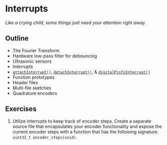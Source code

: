 # Interrupts

*Like a crying child, some things just need your attention right away.*

## Outline

- The Fourier Transform
- Hardware low-pass filter for debouncing
- Ultrasonic sensors
- Interrupts
- [`attachInterrupt()`], [`detachInterrupt()`], & [`digitalPinToInterrupt()`]
- Function prototypes
- Header files
- Multi-file sketches
- Quadrature encoders

## Exercises

1. Utilize interrupts to keep track of encoder steps.
   Create a separate source file that encapsulates your encoder functionality and expose the current encoder steps with a function that has the following signature: `uint32_t encoder_steps(void)`.

[`attachinterrupt()`]: https://docs.arduino.cc/language-reference/en/functions/external-interrupts/attachInterrupt/
[`detachinterrupt()`]: https://docs.arduino.cc/language-reference/en/functions/external-interrupts/detachInterrupt/
[`digitalpintointerrupt()`]: https://docs.arduino.cc/language-reference/en/functions/external-interrupts/digitalPinToInterrupt/
